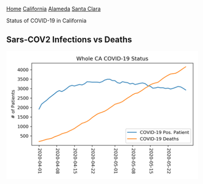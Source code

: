 [Home](README.md) [California](cali.md) [Alameda](alameda.md) [Santa Clara](sc_county.md)

Status of COVID-19 in California

## Sars-COV2 Infections vs Deaths

![CA infection vs deaths](../data/total_ca_status.png)
